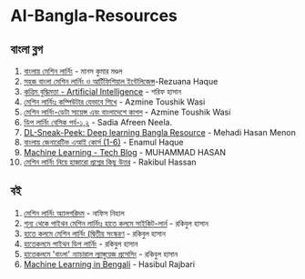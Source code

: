 # AI-Bangla-Resources
## বাংলা ব্লগ
1. [বাংলায় মেশিন লার্নিং](https://ml.howtocode.dev/) - মানস কুমার মণ্ডল
2. [সহজ বাংলা মেশিন লার্নিং ও আর্টিফিশিয়াল ইন্টেলিজেন্স](https://www.linkedin.com/pulse/সহজ-বলয়-মশন-লরন-ও-আরটফসয়ল-ইনটলজনস-rezuana-haque)-Rezuana Haque
3. [কৃত্রিম বুদ্ধিমত্তা - Artificial Intelligence](https://iishanto.com/category/artificial-intelligence/) - শরিফ হাসান
4. [মেশিন লার্নিংঃ কম্পিউটার যেভাবে শিখে](https://blog.sciencebee.com.bd/মেশিন-লার্নিং-কম্পিউটার/) - Azmine Toushik Wasi
5. [মেশিন লার্নিং-ডেটা সায়েন্স এবং বাংলাদেশে কাগল](https://blog.sciencebee.com.bd/ডেটা-সায়েন্স-data-science-machine-learning-kaggle/) - Azmine Toushik Wasi
6. [ডিপ লার্নিং বেসিক পর্ব-১,২](https://medium.com/প্রোগ্রামিং-পাতা/ডিপ-লার্নিং-বেসিক-পর্ব-১-f9ba093e0c85) - Sadia Afreen Neela.
7. [DL-Sneak-Peek: Deep learning Bangla Resource](https://github.com/menon92/DL-Sneak-Peek) - Mehadi Hasan Menon
8. [বাংলায় জেনারেটিভ এআই কোর্স (1-6)](https://enamulhaque.co.uk/f/generative-ai-in-bangla-part-1) - Enamul Haque
9. [Machine Learning - Tech Blog](https://blogwithhasan.home.blog/category/machine-learning/) - MUHAMMAD HASAN
10. [মেশিন লার্নিং নিয়ে হাজারো প্রশ্নের কিছু উত্তর](https://aiwithr.github.io/getting-started/) - Rakibul Hassan

## বই
1. [মেশিন লার্নিং অ্যালগরিদম](https://www.rokomari.com/book/173164/machine-learning-algorithm) - নাফিস নিহাল
2. [শূন্য থেকে পাইথন মেশিন লার্নিংঃ হাতে কলমে সাইকিট-লার্ন](https://www.rokomari.com/book/187277/shunno-theke-python-machine-learning-hate-kalame-scikit-learn-hatekolome-machine-learning-series-iris-dataset-project) - রকিবুল হাসান
3. [হাতে কলমে মেশিন লার্নিং (দ্বিতীয় সংস্করণ](https://www.rokomari.com/book/174186/hatekolome-machine-learning-2nd-edition) - রকিবুল হাসান
4. [হাতেকলমে পাইথন ডিপ লার্নিং](https://www.rokomari.com/book/198757/hatekolome-paithon-deep-learning) - রকিবুল হাসান
5. [হাতেকলমে 'বাংলা' ন্যাচারাল ল্যাঙ্গুয়েজ প্রসেসিং](https://www.rokomari.com/book/209335/hatekalame-bangla-natural-language-processing) - রকিবুল হাসান
6. [Machine Learning in Bengali](https://www.scribd.com/document/368948229/Machine-Learning-in-Bengali) - Hasibul Rajbari